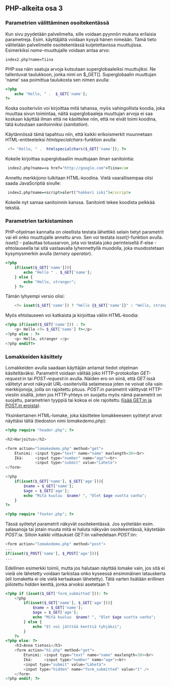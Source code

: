 ## PHP-alkeita osa 3

### Parametrien välittäminen osoitekentässä

Kun sivu pyydetään palvelimelta, sille voidaan pyynnön mukana erilaisia parametreja. Esim. käyttäjältä voidaan kysyä hänen nimeään. Tämä tieto välitetään palvelimelle osoitekentässä kuljetettavissa muuttujissa. Esimerkiksi *name*-muuttujalle voidaan antaa arvo:

```browser
index2.php?name=Tiina
```

PHP:ssa näin saatuja arvoja kutsutaan superglobaaleiksi muuttujiksi. Ne tallentuvat taulukkoon, jonka nimi on $_GET[]. Superglobaalin muuttujan 'name' saa poimittua taulukosta sen nimen avulla:

```php
<?php  
    echo "Hello, " .  $_GET['name'];
?>
```

Koska osoiteriviin voi kirjoittaa mitä tahansa, myös vahingollista koodia, joka muuttaa sivun toimintaa, näitä superglobaaleja muuttujan arvoja ei saa koskaan käyttää ilman että ne käsittelee niin, että ne eivät toimi koodina, tätä kutsutaan sanitoinniksi (*sanitation*).

Käytännössä tämä tapahtuu niin, että kaikki erikoismerkit muunnetaan HTML-entiteeteiksi *htmlspecialchars*-funktion avulla:

```php
 <?= "Hello, " .  htmlspecialchars($_GET['name']); ?>
 ```

 Kokeile kirjoittaa superglobaaliin muuttujaan ilman sanitointia:

```cmd
 index2.php?name=<a href="http://google.com">Tiina</a>
```

Annettu merkkijono tulkitaan HTML-koodina. Vielä vaarallisempaa olisi saada JavaScriptiä sivulle:

```cmd
 index2.php?name=<script>alert("hakkeri iski")</script>
```

Kokeile nyt samaa sanitoinnin kanssa. Sanitointi tekee koodista pelkkää tekstiä.

### Parametrien tarkistaminen

PHP-ohjelman kannalta on oleellista testata lähettikö selain tietyt parametrit vai eli onko muuttujalle annettu arvo. Sen voi testata *isset()*-funktion avulla. *isset()* - palauttaa totuusarvon, jota voi testata joko perinteisellä if-else - ehtolauseella tai sitä vastaavalla lyhennettyllä muodolla, joka muodostetaan kysymysmerkin avulla (*ternary operator*).

```php
<?php
    if(isset($_GET['name'])){
        echo "Hello " . $_GET['name'];
    } else {
        echo "Hello, stranger";
    } ?>
```

Tämän lyhyempi versio olisi:

```php
    <?= isset($_GET['name']) ? "Hello {$_GET['name']}" : "Hello, stranger"; ?>
```

Myös ehtolauseen voi katkaista ja kirjoittaa väliin HTML-koodia:

```php
<?php if(isset($_GET['name'])) : ?>
    <p> Hello <?= $_GET['name'] ?></p>
<?php else : ?>
    <p> Hello, stranger </p>
<?php endif?>
```

### Lomakkeiden käsittely

Lomakkeiden avulla saadaan käyttäjän antamat tiedot ohjelman käsiteltäväksi. Parametrit voidaan välitää joko HTTP-protokollan *GET-request*:in tai *POST-request*:in avulla. Näiden ero on siinä, että *GET*:issä välitetyt arvot näkyvät URL-osoiterivillä selaimessa joten ne voivat olla vain merkkijonoja, joilla on rajoitettu pituus. *POST*:in parametrit välittyvät HTTP-viestin sisällä, joten jos HTTP-yhteys on suojattu myös nämä parametrit on suojattu, parametrien tyyppiä tai kokoa ei ole rajoitettu ([lisää GET:in ja POST:in eroista](https://www.w3schools.in/php/get-post/)).

Yksinkertainen HTML-lomake, joka käsittelee lomakkeeseen syötetyt arvot näyttäisi tältä (tiedoston nimi *lomakedemo.php*):

```php
<?php require "header.php"; ?>

<h2>Harjoitus</h2>

<form action="lomakedemo.php" method="get">
    Etunimi: <input type="text" name="name" maxlength=30><br>
    Ikä:     <input type="number" name="age"><br>
             <input type="submit" value="Lähetä">
</form>

<?php
    if(isset($_GET['name'], $_GET['age'])){
        $name = $_GET['name'];
        $age = $_GET['age'];
        echo "Mitä kuuluu  $name? ", "Olet $age vuotta vanha";
    }
?>

<?php require "footer.php"; ?>
```

Tässä syötetyt parametrit näkyvät osoitekentässä. Jos syötetään esim. salasanoja tai jotain muuta mitä ei haluta näkyvän osoitekentässä, käytetään *POST*:ia. Silloin kaikki viittaukset *GET*:iin vaihedetaan *POST*:iin:

```php
<form action="lomakedemo.php" method="post">
...
if(isset($_POST['name'], $_POST['age'])){
...
```

Edellinen esimerkki toimii, mutta jos halutaan näyttää lomake vain, jos sitä ei vielä ole lähetetty voidaan tarkistaa onko kyseessä ensimmäinen latauskerta (eli lomaketta ei ole vielä kertaakaan lähetetty). Tätä varten lisätään erillinen piilotettu *hidden* kenttä, jonka arvoksi asetetaan 1:

```php
<?php if (isset($_GET['form_submitted'])): ?>
    <?php
        if(isset($_GET['name'], $_GET['age'])){
            $name = $_GET['name'];
            $age = $_GET['age'];
            echo "Mitä kuuluu  $name? ", "Olet $age vuotta vanha";
        } else {
            echo "Et voi jätttää kenttiä tyhjäksi";
        }
    ?>
<?php else: ?>
    <h3>Anna tietosi</h3>
    <form action="h1.php" method="get">
        Etunimi: <input type="text" name="name" maxlength=30><br>
        Ikä:     <input type="number" name="age"><br>
        <input type="submit" value="Lähetä">
        <input type="hidden" name="form_submitted" value="1" />
    </form>
<?php endif; ?>
```
